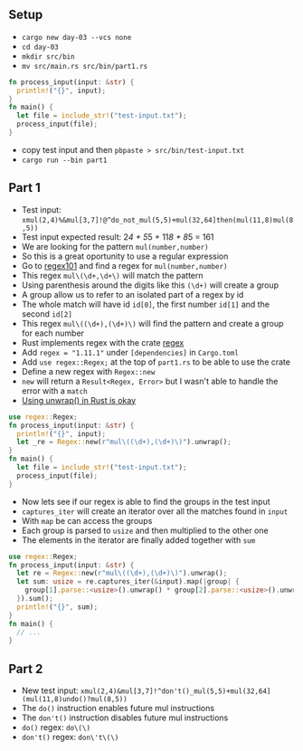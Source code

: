 ## Setup
- `cargo new day-03 --vcs none`
- `cd day-03`
- `mkdir src/bin`
- `mv src/main.rs src/bin/part1.rs`
```rust
fn process_input(input: &str) {
  println!("{}", input);
}
fn main() {
  let file = include_str!("test-input.txt");
  process_input(file);
}
```
- copy test input and then `pbpaste > src/bin/test-input.txt`
- `cargo run --bin part1`

## Part 1
- Test input: `xmul(2,4)%&mul[3,7]!@^do_not_mul(5,5)+mul(32,64]then(mul(11,8)mul(8,5))`
- Test input expected result: 2*4 + 5*5 + 11*8 + 8*5 = 161
- We are looking for the pattern `mul(number,number)`
- So this is a great oportunity to use a regular expression
- Go to [regex101](https://regex101.com) and find a regex for `mul(number,number)`
- This regex `mul\(\d+,\d+\)` will match the pattern
- Using parenthesis around the digits like this `(\d+)` will create a group
- A group allow us to refer to an isolated part of a regex by id
- The whole match will have id `id[0]`, the first number `id[1]` and the second `id[2]`
- This regex `mul\((\d+),(\d+)\)` will find the pattern and create a group for each number
- Rust implements regex with the crate [regex](https://crates.io/crates/regex)
- Add `regex = "1.11.1"` under `[dependencies]` in `Cargo.toml`
- Add `use regex::Regex;` at the top of `part1.rs` to be able to use the crate
- Define a new regex with `Regex::new`
- `new` will return a `Result<Regex, Error>` but I wasn't able to handle the error with a `match`
- [Using unwrap() in Rust is okay](https://blog.burntsushi.net/unwrap/)
```rust
use regex::Regex;
fn process_input(input: &str) {
  println!("{}", input);
  let _re = Regex::new(r"mul\((\d+),(\d+)\)").unwrap();
}
fn main() {
  let file = include_str!("test-input.txt");
  process_input(file);
}
```
- Now lets see if our regex is able to find the groups in the test input
- `captures_iter` will create an iterator over all the matches found in `input`
- With `map` be can access the groups
- Each group is parsed to `usize` and then multiplied to the other one
- The elements in the iterator are finally added together with `sum`
```rust
use regex::Regex;
fn process_input(input: &str) {
  let re = Regex::new(r"mul\((\d+),(\d+)\)").unwrap();
  let sum: usize = re.captures_iter(&input).map(|group| {
    group[1].parse::<usize>().unwrap() * group[2].parse::<usize>().unwrap()
  }).sum();
  println!("{}", sum);
}
fn main() {
  // ...
}
```

## Part 2
- New test input: `xmul(2,4)&mul[3,7]!^don't()_mul(5,5)+mul(32,64](mul(11,8)undo()?mul(8,5))`
- The `do()` instruction enables future mul instructions
- The `don't()` instruction disables future mul instructions
- `do()` regex: `do\(\)`
- `don't()` regex: `don\'t\(\)`
